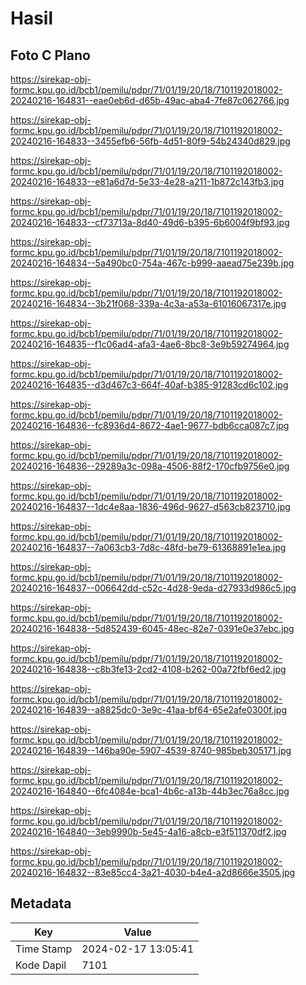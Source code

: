 # Hasil

## Foto C Plano

https://sirekap-obj-formc.kpu.go.id/bcb1/pemilu/pdpr/71/01/19/20/18/7101192018002-20240216-164831--eae0eb6d-d65b-49ac-aba4-7fe87c062766.jpg

https://sirekap-obj-formc.kpu.go.id/bcb1/pemilu/pdpr/71/01/19/20/18/7101192018002-20240216-164833--3455efb6-56fb-4d51-80f9-54b24340d829.jpg

https://sirekap-obj-formc.kpu.go.id/bcb1/pemilu/pdpr/71/01/19/20/18/7101192018002-20240216-164833--e81a6d7d-5e33-4e28-a211-1b872c143fb3.jpg

https://sirekap-obj-formc.kpu.go.id/bcb1/pemilu/pdpr/71/01/19/20/18/7101192018002-20240216-164833--cf73713a-8d40-49d6-b395-6b6004f9bf93.jpg

https://sirekap-obj-formc.kpu.go.id/bcb1/pemilu/pdpr/71/01/19/20/18/7101192018002-20240216-164834--5a490bc0-754a-467c-b999-aaead75e239b.jpg

https://sirekap-obj-formc.kpu.go.id/bcb1/pemilu/pdpr/71/01/19/20/18/7101192018002-20240216-164834--3b21f068-339a-4c3a-a53a-61016067317e.jpg

https://sirekap-obj-formc.kpu.go.id/bcb1/pemilu/pdpr/71/01/19/20/18/7101192018002-20240216-164835--f1c06ad4-afa3-4ae6-8bc8-3e9b59274964.jpg

https://sirekap-obj-formc.kpu.go.id/bcb1/pemilu/pdpr/71/01/19/20/18/7101192018002-20240216-164835--d3d467c3-664f-40af-b385-91283cd6c102.jpg

https://sirekap-obj-formc.kpu.go.id/bcb1/pemilu/pdpr/71/01/19/20/18/7101192018002-20240216-164836--fc8936d4-8672-4ae1-9677-bdb6cca087c7.jpg

https://sirekap-obj-formc.kpu.go.id/bcb1/pemilu/pdpr/71/01/19/20/18/7101192018002-20240216-164836--29289a3c-098a-4506-88f2-170cfb9756e0.jpg

https://sirekap-obj-formc.kpu.go.id/bcb1/pemilu/pdpr/71/01/19/20/18/7101192018002-20240216-164837--1dc4e8aa-1836-496d-9627-d563cb823710.jpg

https://sirekap-obj-formc.kpu.go.id/bcb1/pemilu/pdpr/71/01/19/20/18/7101192018002-20240216-164837--7a063cb3-7d8c-48fd-be79-61368891e1ea.jpg

https://sirekap-obj-formc.kpu.go.id/bcb1/pemilu/pdpr/71/01/19/20/18/7101192018002-20240216-164837--006642dd-c52c-4d28-9eda-d27933d986c5.jpg

https://sirekap-obj-formc.kpu.go.id/bcb1/pemilu/pdpr/71/01/19/20/18/7101192018002-20240216-164838--5d852439-6045-48ec-82e7-0391e0e37ebc.jpg

https://sirekap-obj-formc.kpu.go.id/bcb1/pemilu/pdpr/71/01/19/20/18/7101192018002-20240216-164838--c8b3fe13-2cd2-4108-b262-00a72fbf6ed2.jpg

https://sirekap-obj-formc.kpu.go.id/bcb1/pemilu/pdpr/71/01/19/20/18/7101192018002-20240216-164839--a8825dc0-3e9c-41aa-bf64-65e2afe0300f.jpg

https://sirekap-obj-formc.kpu.go.id/bcb1/pemilu/pdpr/71/01/19/20/18/7101192018002-20240216-164839--146ba90e-5907-4539-8740-985beb305171.jpg

https://sirekap-obj-formc.kpu.go.id/bcb1/pemilu/pdpr/71/01/19/20/18/7101192018002-20240216-164840--6fc4084e-bca1-4b6c-a13b-44b3ec76a8cc.jpg

https://sirekap-obj-formc.kpu.go.id/bcb1/pemilu/pdpr/71/01/19/20/18/7101192018002-20240216-164840--3eb9990b-5e45-4a16-a8cb-e3f511370df2.jpg

https://sirekap-obj-formc.kpu.go.id/bcb1/pemilu/pdpr/71/01/19/20/18/7101192018002-20240216-164832--83e85cc4-3a21-4030-b4e4-a2d8666e3505.jpg


## Metadata

| Key        | Value               |
| ---------- | ------------------- |
| Time Stamp | 2024-02-17 13:05:41 |
| Kode Dapil | 7101                |



